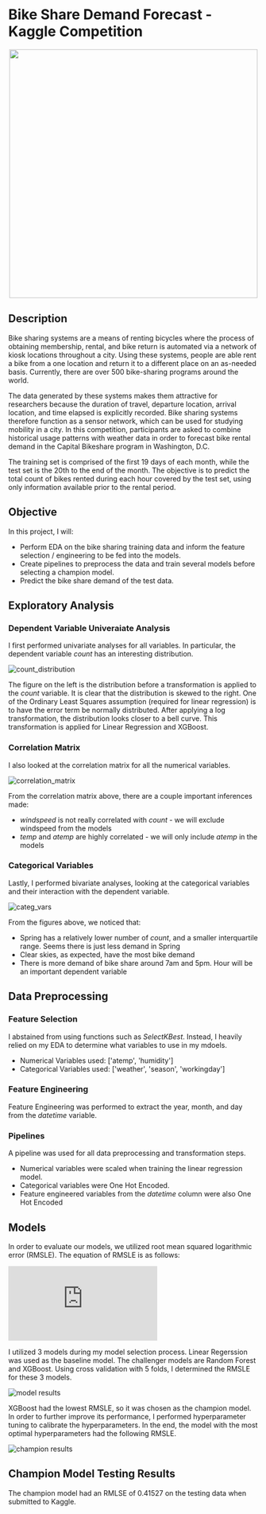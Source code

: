 # Bike Share Demand Forecast - Kaggle Competition
<p align="center">
    <img src = "./images/bike.jpg" width=500>
</p>

## Description
Bike sharing systems are a means of renting bicycles where the process of obtaining membership, rental, and bike return is automated via a network of kiosk locations throughout a city. Using these systems, people are able rent a bike from a one location and return it to a different place on an as-needed basis. Currently, there are over 500 bike-sharing programs around the world.

The data generated by these systems makes them attractive for researchers because the duration of travel, departure location, arrival location, and time elapsed is explicitly recorded. Bike sharing systems therefore function as a sensor network, which can be used for studying mobility in a city. In this competition, participants are asked to combine historical usage patterns with weather data in order to forecast bike rental demand in the Capital Bikeshare program in Washington, D.C.

The training set is comprised of the first 19 days of each month, while the test set is the 20th to the end of the month. The objective is to predict the total count of bikes rented during each hour covered by the test set, using only information available prior to the rental period.


## Objective
In this project, I will:
* Perform EDA on the bike sharing training data and inform the feature selection / engineering to be fed into the models. 
* Create pipelines to preprocess the data and train several models before selecting a champion model. 
* Predict the bike share demand of the test data.


## Exploratory Analysis

### Dependent Variable Univeraiate Analysis

I first performed  univariate analyses for all variables. In particular, the dependent variable _count_ has an interesting distribution.

![count_distribution](./figs/count_dist.png)

The figure on the left is the distribution before a transformation is applied to the _count_ variable. It is clear that the distribution is skewed to the right. One of the Ordinary Least Squares assumption (required for linear regression) is to have the error term be normally distributed. After applying a log transformation, the distribution looks closer to a bell curve. This transformation is applied for Linear Regression and XGBoost.

### Correlation Matrix

I also looked at the correlation matrix for all the numerical variables.

![correlation_matrix](./figs/corr_matrix.png)

From the correlation matrix above, there are a couple important inferences made:
* _windspeed_ is not really correlated with _count_ - we will exclude windspeed from the models
* _temp_ and _atemp_ are highly correlated - we will only include _atemp_ in the models

### Categorical Variables 

Lastly, I performed bivariate analyses, looking at the categorical variables and their interaction with the dependent variable.

![categ_vars](./figs/categ_vars.png)

From the figures above, we noticed that:
* Spring has a relatively lower number of _count_, and a smaller interquartile range. Seems there is just less demand in Spring
* Clear skies, as expected, have the most bike demand
* There is more demand of bike share around 7am and 5pm. Hour will be an important dependent variable

## Data Preprocessing

### Feature Selection

I abstained from using functions such as _SelectKBest_. Instead, I heavily relied on my EDA to determine what variables to use in my mdoels.
* Numerical Variables used: ['atemp', 'humidity']
* Categorical Variables used: ['weather', 'season', 'workingday']

### Feature Engineering 

Feature Engineering was performed to extract the year, month, and day from the _datetime_ variable. 

### Pipelines

A pipeline was used for all data preprocessing and transformation steps. 
* Numerical variables were scaled when training the linear regression model. 
* Categorical variables were One Hot Encoded. 
* Feature engineered variables from the _datetime_ column were also One Hot Encoded


## Models

In order to evaluate our models, we utilized root mean squared logarithmic error (RMSLE). The equation of RMSLE is as follows:

![equation](https://latex.codecogs.com/png.latex?%5Csqrt%7B%5Cfrac1n%5Csum_%7Bi%3D1%7D%5E%7Bn%7D%7B%28%5Clog%28p_%7Bi%7D&plus;1%29%7D%20-%20%5Clog%28a_i%20&plus;%201%29%29%5E%7B2%7D%7D%5C%5C%5C%5C%5Ctext%7Bwhere%3A%7D%5C%5Cp_i%20%3D%20%5Ctext%7Bprediction%20of%20the%20ith%20observation%7D%5C%5Ca_i%20%3D%20%5Ctext%7Bactual%20of%20the%20ith%20observation%7D%5C%5Cn%20%3D%20%5Ctext%7Bsample%20size%7D)

I utilized 3 models during my model selection process. Linear Regerssion was used as the baseline model. The challenger models are Random Forest and XGBoost. Using cross validation with 5 folds, I determined the RMSLE for these 3 models. 

![model results](./figs/model_results.png)

XGBoost had the lowest RMSLE, so it was chosen as the champion model. In order to further improve its performance, I performed hyperparameter tuning to calibrate the hyperparameters. In the end, the model with the most optimal hyperparameters had the following RMSLE.

![champion results](./figs/champion_results.png)

## Champion Model Testing Results

The champion model had an RMLSE of 0.41527 on the testing data when submitted to Kaggle.
